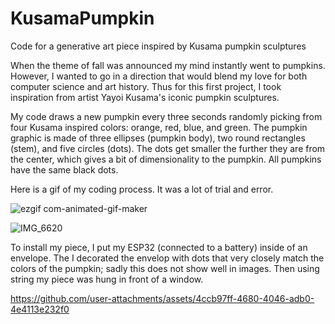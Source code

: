 # KusamaPumpkin
Code for a generative art piece inspired by Kusama pumpkin sculptures

When the theme of fall was announced my mind instantly went to pumpkins. However, I wanted to go in a direction that would blend my love for both computer science and art history. Thus for this first project, I took inspiration from artist Yayoi Kusama's iconic pumpkin sculptures. 

My code draws a new pumpkin every three seconds randomly picking from four Kusama inspired colors: orange, red, blue, and green. The pumpkin graphic is made of three ellipses (pumpkin body), two round rectangles (stem), and five circles (dots). The dots get smaller the further they are from the center, which gives a bit of dimensionality to the pumpkin. All pumpkins have the same black dots. 

Here is a gif of my coding process. It was a lot of trial and error.

![ezgif com-animated-gif-maker](https://github.com/user-attachments/assets/c4b6f7f4-c6f1-47b7-a400-1a62a91b3bf7)

![IMG_6620](https://github.com/user-attachments/assets/b962dfeb-e15a-4f0c-9f6f-439c500536e5)

To install my piece, I put my ESP32 (connected to a battery) inside of an envelope. The I decorated the envelop with dots that very closely match the colors of the pumpkin; sadly this does not show well in images. Then using string my piece was hung in front of a window.

https://github.com/user-attachments/assets/4ccb97ff-4680-4046-adb0-4e4113e232f0
